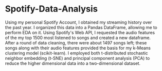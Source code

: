 # Spotify-Data-Analysis

Using my personal Spotify Account, I obtained my streaming history over the past year. I organized this data into a Pandas 
DataFrame, allowing me to perform EDA on it. Using Spotify's Web API, I requested the audio features of the my top 1500 most 
listened to songs and created a new dataframe. After a round of data cleaning, there were about 1497 songs left; these songs 
along with their audio features provided the basis for my k-Means clustering model (scikit-learn). I employed both t-distributed 
stochastic neighbor embedding (t-SNE) and principal component analysis (PCA) to reduce the  higher dimensional data into a 
two-dimensional dataset. 
